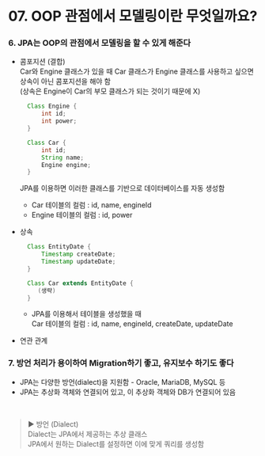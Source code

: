 # 07. OOP 관점에서 모델링이란 무엇일까요?

### 6. JPA는 OOP의 관점에서 모델링을 할 수 있게 해준다
- 콤포지션 (결합)   
  Car와 Engine 클래스가 있을 때 Car 클래스가 Engine 클래스를 사용하고 싶으면 상속이 아닌 콤포지션을 해야 함   
  (상속은 Engine이 Car의 부모 클래스가 되는 것이기 때문에 X)


  ```JAVA
    Class Engine {
        int id;
        int power;
    }

    Class Car {
        int id;
        String name;
        Engine engine;
    }
  ```
  JPA를 이용하면 이러한 클래스를 기반으로 데이터베이스를 자동 생성함   
  - Car 테이블의 컬럼 : id, name, engineId
  - Engine 테이블의 컬럼 : id, power
- 상속   
  ```JAVA
    Class EntityDate {
        Timestamp createDate;
        Timestamp updateDate;
    }

    Class Car extends EntityDate {
       (생략)
    }
  ```
  - JPA를 이용해서 테이블을 생성했을 때   
    Car 테이블의 컬럼 : id, name, engineId, createDate, updateDate
- 연관 관계

### 7. 방언 처리가 용이하여 Migration하기 좋고, 유지보수 하기도 좋다
- JPA는 다양한 방언(dialect)을 지원함 - Oracle, MariaDB, MySQL 등
- JPA는 추상화 객체와 연결되어 있고, 이 추상화 객체와 DB가 연결되어 있음   

<br>

> ▶ 방언 (Dialect)   
> Dialect는 JPA에서 제공하는 추상 클래스   
> JPA에서 원하는 Dialect를 설정하면 이에 맞게 쿼리를 생성함